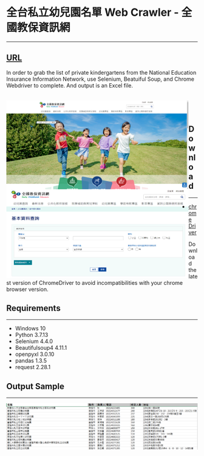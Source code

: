 # 全台私立幼兒園名單 Web Crawler - 全國教保資訊網

---
## [URL](https://www.ece.moe.edu.tw/ch/)

In order to grab the list of private kindergartens from the National Education Insurance Information Network, use Selenium, Beatuiful Soup, and Chrome Webdriver to complete. And output is an Excel file.
<br />
<br />


<img src="ece_head_page.png" align='left' style=' width:480px;height:234px'/><br />
<img src="fund_data_search.png" align='left' style=' width:480px;height:234px'/><br />
               

## Download
--- 
- [chrome Driver](https://chromedriver.chromium.org/downloads)

Download the latest version of ChromeDriver to avoid incompatibilities with your chrome browser version.

## Requirements
---
- Windows 10
- Python 3.7.13
- Selenium 4.4.0
- Beautifulsoup4 4.11.1
- openpyxl 3.0.10
- pandas 1.3.5
- request 2.28.1

## Output Sample
---
<img src="output_sample.png" align='left' /><br />


